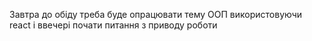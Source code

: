 Завтра до обіду треба буде опрацювати тему ООП використовуючи react і ввечері почати питання з приводу роботи